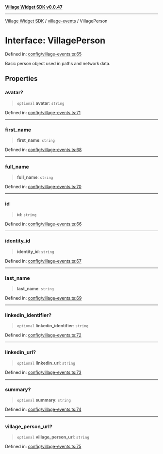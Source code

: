 [**Village Widget SDK v0.0.47**](../../README.md)

***

[Village Widget SDK](../../modules.md) / [village-events](../README.md) / VillagePerson

# Interface: VillagePerson

Defined in: [config/village-events.ts:65](https://github.com/VillageHQ/village-widget-sdk/blob/78c5c62f1e747897e4c96cd85e80875c22bbd40b/config/village-events.ts#L65)

Basic person object used in paths and network data.

## Properties

### avatar?

> `optional` **avatar**: `string`

Defined in: [config/village-events.ts:71](https://github.com/VillageHQ/village-widget-sdk/blob/78c5c62f1e747897e4c96cd85e80875c22bbd40b/config/village-events.ts#L71)

***

### first\_name

> **first\_name**: `string`

Defined in: [config/village-events.ts:68](https://github.com/VillageHQ/village-widget-sdk/blob/78c5c62f1e747897e4c96cd85e80875c22bbd40b/config/village-events.ts#L68)

***

### full\_name

> **full\_name**: `string`

Defined in: [config/village-events.ts:70](https://github.com/VillageHQ/village-widget-sdk/blob/78c5c62f1e747897e4c96cd85e80875c22bbd40b/config/village-events.ts#L70)

***

### id

> **id**: `string`

Defined in: [config/village-events.ts:66](https://github.com/VillageHQ/village-widget-sdk/blob/78c5c62f1e747897e4c96cd85e80875c22bbd40b/config/village-events.ts#L66)

***

### identity\_id

> **identity\_id**: `string`

Defined in: [config/village-events.ts:67](https://github.com/VillageHQ/village-widget-sdk/blob/78c5c62f1e747897e4c96cd85e80875c22bbd40b/config/village-events.ts#L67)

***

### last\_name

> **last\_name**: `string`

Defined in: [config/village-events.ts:69](https://github.com/VillageHQ/village-widget-sdk/blob/78c5c62f1e747897e4c96cd85e80875c22bbd40b/config/village-events.ts#L69)

***

### linkedin\_identifier?

> `optional` **linkedin\_identifier**: `string`

Defined in: [config/village-events.ts:72](https://github.com/VillageHQ/village-widget-sdk/blob/78c5c62f1e747897e4c96cd85e80875c22bbd40b/config/village-events.ts#L72)

***

### linkedin\_url?

> `optional` **linkedin\_url**: `string`

Defined in: [config/village-events.ts:73](https://github.com/VillageHQ/village-widget-sdk/blob/78c5c62f1e747897e4c96cd85e80875c22bbd40b/config/village-events.ts#L73)

***

### summary?

> `optional` **summary**: `string`

Defined in: [config/village-events.ts:74](https://github.com/VillageHQ/village-widget-sdk/blob/78c5c62f1e747897e4c96cd85e80875c22bbd40b/config/village-events.ts#L74)

***

### village\_person\_url?

> `optional` **village\_person\_url**: `string`

Defined in: [config/village-events.ts:75](https://github.com/VillageHQ/village-widget-sdk/blob/78c5c62f1e747897e4c96cd85e80875c22bbd40b/config/village-events.ts#L75)
